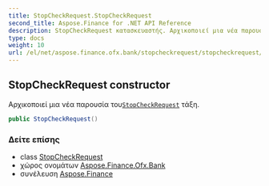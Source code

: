 ```yaml
---
title: StopCheckRequest.StopCheckRequest
second_title: Aspose.Finance for .NET API Reference
description: StopCheckRequest κατασκευαστής. Αρχικοποιεί μια νέα παρουσία τουStopCheckRequest τάξη.
type: docs
weight: 10
url: /el/net/aspose.finance.ofx.bank/stopcheckrequest/stopcheckrequest/
---
```

## StopCheckRequest constructor

Αρχικοποιεί μια νέα παρουσία του[`StopCheckRequest`](../) τάξη.

```csharp
public StopCheckRequest()
```

### Δείτε επίσης

* class [StopCheckRequest](../)
* χώρος ονομάτων [Aspose.Finance.Ofx.Bank](../../stopcheckrequest/)
* συνέλευση [Aspose.Finance](../../../)


